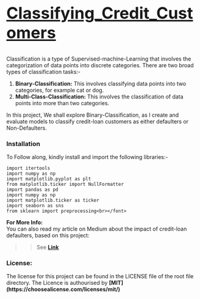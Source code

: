 # <u><h2>Classifying_Credit_Customers</h2></u>

Classification is a type of Supervised-machine-Learning that involves the categorization of data points into discrete categories. There are two broad types of classification tasks:-
1. <b>Binary-Classification:</b> This involves classifying data points into two categories, for example cat or dog.
2. <b>Multi-Class-Classification:</b> This involves the classification of data points into more than two categories.

In this project, 
We shall explore Binary-Classification, as I create and evaluate models to classify credit-loan customers as either defaulters or Non-Defaulters.

<b><h3>Installation</h3></b>
To Follow along, kindly install and import the following libraries:-
```
import itertools
import numpy as np
import matplotlib.pyplot as plt
from matplotlib.ticker import NullFormatter
import pandas as pd
import numpy as np
import matplotlib.ticker as ticker
import seaborn as sns
from sklearn import preprocessing<br></font>
```

<b>For More Info:</b><br>
You can also read my article on Medium about the impact of credit-loan defaulters, based on this project:
>> See <b>[Link](https://medium.com/towards-artificial-intelligence/classifying-credit-loan-customers-35e4a18dd24)</b>

<h3><b>License:</b></h3>
The license for this project can be found in the LICENSE file of the root file directory. The Licence is authourised by 
<b>[MIT](https://choosealicense.com/licenses/mit/)</b>
